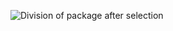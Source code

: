 
 
![Division of package after selection](https://github.com/khagendrajora/GTS/assets/117736874/a6011bba-364f-4fef-aaac-a6d49837e9bd)

